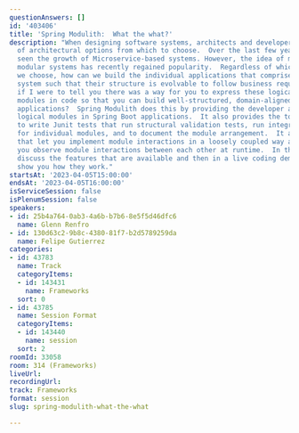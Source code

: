 ```yaml
---
questionAnswers: []
id: '403406'
title: 'Spring Modulith:  What the what?'
description: "When designing software systems, architects and developers have plenty
  of architectural options from which to choose.  Over the last few years, we have
  seen the growth of Microservice-based systems. However, the idea of monolithic,
  modular systems has recently regained popularity.  Regardless of which architecture
  we choose, how can we build the individual applications that comprise our overall
  system such that their structure is evolvable to follow business requirements?\r\nWhat
  if I were to tell you there was a way for you to express these logical application
  modules in code so that you can build well-structured, domain-aligned Spring Boot
  applications?  Spring Modulith does this by providing the developer a way to declare
  logical modules in Spring Boot applications.  It also provides the tooling needed
  to write Junit tests that run structural validation tests, run integration tests
  for individual modules, and to document the module arrangement.  It also has features
  that let you implement module interactions in a loosely coupled way and then lets
  you observe module interactions between each other at runtime.  In this talk, we
  discuss the features that are available and then in a live coding demonstration
  show you how they work."
startsAt: '2023-04-05T15:00:00'
endsAt: '2023-04-05T16:00:00'
isServiceSession: false
isPlenumSession: false
speakers:
- id: 25b4a764-0ab3-4a6b-b7b6-8e5f5d46dfc6
  name: Glenn Renfro
- id: 130d63c2-9b8c-4380-81f7-b2d5789259da
  name: Felipe Gutierrez
categories:
- id: 43783
  name: Track
  categoryItems:
  - id: 143431
    name: Frameworks
  sort: 0
- id: 43785
  name: Session Format
  categoryItems:
  - id: 143440
    name: session
  sort: 2
roomId: 33058
room: 314 (Frameworks)
liveUrl: 
recordingUrl: 
track: Frameworks
format: session
slug: spring-modulith-what-the-what

---
```

